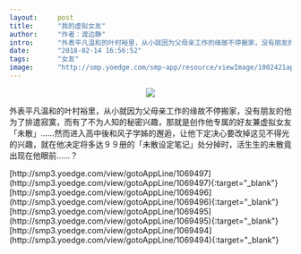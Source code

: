 ```yaml
---
layout:     post
title:      "我的虚拟女友"
author:     "作者：渡边静"
intro:      "外表平凡温和的叶村裕里，从小就因为父母亲工作的缘故不停搬家，没有朋友的他为了排遣寂寞，而有了不为人知的秘密兴趣，那就是创作他专属的好友兼虚拟女友「未散」……然而进入高中後和风子学姊的邂逅，让他下定决心要改掉这见不得光的兴趣，就在他决定将多达９９册的「未散设定笔记」处分掉时，活生生的未散竟出现在他眼前……？"
date:       "2018-02-14 16:56:52"
tags:       "女友"
image:      "http://smp.yoedge.com/smp-app/resource/viewImage/1002421appline.png"
---
```

<div style="text-align: center">
<p><img src="http://smp.yoedge.com/smp-app/resource/viewImage/1002421appline.png"/></p>
</div>
<p class="post-meta">
<span>外表平凡温和的叶村裕里，从小就因为父母亲工作的缘故不停搬家，没有朋友的他为了排遣寂寞，而有了不为人知的秘密兴趣，那就是创作他专属的好友兼虚拟女友「未散」……然而进入高中後和风子学姊的邂逅，让他下定决心要改掉这见不得光的兴趣，就在他决定将多达９９册的「未散设定笔记」处分掉时，活生生的未散竟出现在他眼前……？</span>
</p>
[http://smp3.yoedge.com/view/gotoAppLine/1069497](http://smp3.yoedge.com/view/gotoAppLine/1069497){:target="_blank"}
[http://smp3.yoedge.com/view/gotoAppLine/1069496](http://smp3.yoedge.com/view/gotoAppLine/1069496){:target="_blank"}
[http://smp3.yoedge.com/view/gotoAppLine/1069495](http://smp3.yoedge.com/view/gotoAppLine/1069495){:target="_blank"}
[http://smp3.yoedge.com/view/gotoAppLine/1069494](http://smp3.yoedge.com/view/gotoAppLine/1069494){:target="_blank"}


